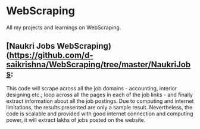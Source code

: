 # WebScraping
All my projects and learnings on WebScraping. 

## [Naukri Jobs WebScraping)(https://github.com/d-saikrishna/WebScraping/tree/master/NaukriJobs:

This code will scrape across all the job domains - accounting, interior designing etc.; loop across all the pages in each of the job links - and finally extract information about all the job postings. Due to computing and internet limitations, the results presented are only a sample result. Nevertheless, the code is scalable and provided with good internet connection and computing power, it will extract lakhs of jobs posted on the website. 

